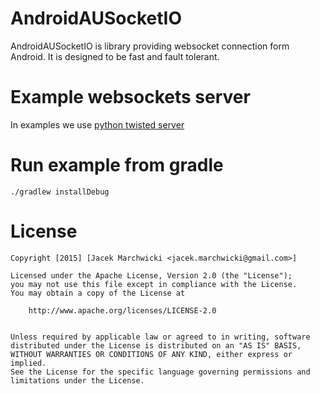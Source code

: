 # AndroidAUSocketIO
AndroidAUSocketIO is library providing websocket connection form Android.
It is designed to be fast and fault tolerant.

# Example websockets server

In examples we use [python twisted server](websockets-server/README.md)

# Run example from gradle

    ./gradlew installDebug
		
# License

    Copyright [2015] [Jacek Marchwicki <jacek.marchwicki@gmail.com>]
    
    Licensed under the Apache License, Version 2.0 (the "License");
    you may not use this file except in compliance with the License.
    You may obtain a copy of the License at
    
    	http://www.apache.org/licenses/LICENSE-2.0
        
    
    Unless required by applicable law or agreed to in writing, software
    distributed under the License is distributed on an "AS IS" BASIS,
    WITHOUT WARRANTIES OR CONDITIONS OF ANY KIND, either express or implied.
    See the License for the specific language governing permissions and
    limitations under the License.
